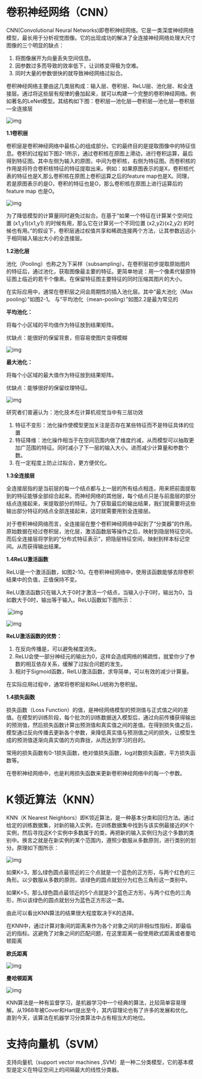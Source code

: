                                                                                                                                                                                                                                                                                                                                                                                                                                                                                                                                                                                                                                                                                                                                                                                                                                                                                                                                                                                                                                                                                                                                                                                                                                                                                                                                                                                                                                                                                                                                                                                                                                                                                                                                                                                                                                                                                                                                                                                                                                                                                                                                                                                                                                                                                                                                                                                                                                                                                                                                                                                                                                                                                                                                                                                                                                                                                                                                                                                                                                                                                                                                                                                                                                                                                                                                                                                                                                                                                                                                                                                                                                                                                                                                                                                                                                                                                                                                                                                                                                                                                                                                                                                                                                                                                                                                                                                                                                                                                                                                                                                                                                                                                                                                                                                                                                                                                                                                                                                                                                                                                                                                                                                                                                                                                                                                                                                                                                                                                                                                                                                                                                                                                                                                                                                                                                                                                                                                                                                                                                                                                                                                                                                                                                                                                                                                                                                                                                                                                                                                                                                                                                                                                                                                                                                                                                                                                                                                                                                                                                                                                                                                                                                                                                                                                                                                                                                                                                                                                                                                                                                                                                                                                                                                                                                                                                                                                                                                                                                                                                                                                                                                                                                         

# 卷积神经网络（CNN）

CNN(Convolutional Neural Networks)即卷积神经网络。它是一类深度神经网络模型，最长用于分析视觉图像。它的出现成功的解决了全连接神经网络处理大尺寸图像的三个明显的缺点：

1. 将图像展开为向量丢失空间信息。
2. 因参数过多而导致的效率低下，让训练变得极为空难。
3. 同时大量的参数很快的就导致神经网络过拟合。

卷积神经网络主要由这几类层构成：输入层、卷积层、ReLU层、池化层、和全连接层。通过将这些层有规律的叠加起来，就可以构建一个完整的卷积神经网络。例如著名的LeNet模型。其结构如下图：卷积层—池化层—卷积层—池化层—卷积层—全连接层

![img](AI算法笔记.assets/wps94A3.tmp.jpg) 

 

**1.1卷积层**

卷积层是卷积神经网络中最核心的组成部分。它的最终目的是提取图像中的特征信息。卷积的过程如下图2-1所示，通过卷积核在原图上滑动，进行卷积运算，最后得到特征图。其中左侧为输入的原图，中间为卷积核，右侧为特征图。而卷积核的作用是将符合卷积核特征的特征提取出来。例如：如果原图表示的是X，卷积核代表的特征也是X,那么卷积核在原图上卷积运算之后的feature map也是X。同理，若是原图表示的是O，卷积的特征也是O，那么卷积核在原图上进行运算后的feature map 也是O。

![img](AI算法笔记.assets/wps94A4.tmp.jpg) 

为了降低模型的计算量同时避免过拟合。在基于“如果一个特征在计算某个空间位置 (x1,y1)(x1,y1) 的时候有用，那么它在计算另一个不同位置 (x2,y2)(x2,y2) 的时候也有用。”的假设下，卷积层通过权值共享和稀疏连接两个方法，让其参数远远小于相同输入输出大小的全连接层。

**1.2池化层**

池化（Pooling）也称之为下采样（subsampling）。在卷积层初步提取原始图片的特征后，通过池化，获取图像最主要的特征。更简单地说：用一个像素代替原特征图上临近的若干个像素。在保留特征图主要特征的同时压缩其图片的大小。

在实际应用中，通常在卷积层之间会周期性的插入池化层。其中“最大池化（Max pooling）”如图2-1。 与“平均池化（mean-pooling）”如图2.2是最为常见的

**平均池化：**

将每个小区域的平均值作为特征放到结果矩阵。

优缺点：能很好的保留背景，但容易使图片变得模糊

![img](AI算法笔记.assets/wps94A5.tmp.jpg) 

**最大池化：**

将每个小区域的最大值作为特征放到结果矩阵。

优缺点：能够很好的保留纹理特征。

![img](AI算法笔记.assets/wps94A6.tmp.jpg) 

 

 

 

 

研究者们普遍认为：池化技术在计算机视觉当中有三层功效

1. 特征不变形：池化操作使模型更加关注是否存在某些特征而不是特征具体的位置
2. 特征降维：池化操作相当于在空间范围内做了维度约减，从而模型可以抽取更加广范围的特征。同时减小了下一层的输入大小。进而减少计算量和参数个数。
3. 在一定程度上防止过拟合，更方便优化。

 

**1.3全连接层**

全连接层指的是当前层的每一个结点都与上一层的所有结点相连，用来把前面提取到的特征能够全部综合起来。而神经网络的其他层，每个结点只是与前面层的部分结点连接起来，来提取部分的特征。为了获取最后的输出结果，我们就需要将这些输出部分特征的结点全部连接起来，这时就需要用到全连接层。

对于卷积神经网络而言，全连接层在整个卷积神经网络中起到了“分类器”的作用。原始数据在经过卷积层，池化层，激活函数层等操作之后，映射到隐层特征空间。而后全连接层将学到的“分布式特征表示”，把隐层特征空间，映射到样本标记空间。从而获得输出结果。



**1.4ReLU激活函数**

ReLU是一个激活函数，如图2-10。在卷积神经网络中，使用该函数能够去除卷积结果中的负值，正值保持不变。

ReLU激活函数只在输入大于0时才激活一个结点，当输入小于0时，输出为0，当如数大于0时，输出等于输入。ReLU函数如下图所示：

​	![img](AI算法笔记.assets/wps94A7.tmp.png)	

![img](AI算法笔记.assets/wps94A8.tmp.jpg) 

**ReLU激活函数的优势：**

1. 在反向传播是，可以避免梯度消失。
2. ReLU会使一部分神经元的输出为0，这样会造成网络的稀疏性，就爱你少了参数的相互依存关系，缓解了过拟合问题的发生。
3. 相对于Sigmoid函数，RelLU激活函数，求导简单，可以有效的减少计算量。

 

在实际应用过程中，通常将卷积层和ReLU统称为卷积层。

 

**1.4损失函数**

损失函数（Loss Function）的值，是神经网络模型的预测值与正式值之间的差值。在模型的训练阶段，每个批次的训练数据送入模型后，通过向前传播获得输出的预测值，然后损失函数计算出预测值和真实值之间的差值。在得到损失值之后，模型通过反向传播去更新各个参数，来降低真实值与预测值之间的损失，让模型生成的预测值逐渐向真实值的方向靠拢，从而达到学习的目的。

常用的损失函数有0-1损失函数，绝对值损失函数，log对数损失函数，平方损失函数等。

在卷积神经网络中，也是利用损失函数来更新卷积神经网络中的每一个参数。



# K领近算法（KNN）

KNN（K Nearest Neighbors）即K领近算法，是一种基本分类和回归方法。通过给定的训练数据集，对新的输入实例，在训练数据集中找到与该实例最接近的K个实例，然后寻找这K个实例中多数属于的类，再把新的输入实例归为这个多数的类别中。换言之就是在新实例的某个范围内，遵照少数服从多数原则，进行类别的划分。原理如下图所示：

![img](AI算法笔记.assets/wpsE15A.tmp.jpg) 

如果K=3，那么绿色圆点最领近的三个点就是一个蓝色的正方形，与两个红色的三角形。以少数服从多数的原则，该绿色的圆点就划分为红色三角形这一类别中。

如果K=5，那么绿色圆点最领近的5个点就是3个蓝色正方形，与两个红色的三角形，所以该绿色的圆点就划分为蓝色正方形这一类。

由此可以看出KNN算法的结果很大程度取决于K的选择。

在KNN中，通过计算对象间的距离来作为各个对象之间的非相似性指标，即最临近的指标。这避免了对象之间的匹配问题，在这里距离一般使用欧式距离或者曼哈顿距离

**欧氏距离**

![img](AI算法笔记.assets/wpsE15B.tmp.png)

**曼哈顿距离**

![img](AI算法笔记.assets/wpsE15C.tmp.png)

KNN算法是一种有监督学习，是机器学习中一个经典的算法，比较简单容易理解。从1968年被Cover和Hart提出至今，其内容理论也有了许多的发展和优化。直到今天，该算法在机器学习分类算法中占有相当大的地位。

 

# 支持向量机（SVM）

支持向量机（support vector machines ,SVM）是一种二分类模型，它的基本模型是定义在特征空间上的间隔最大的线性分类器。